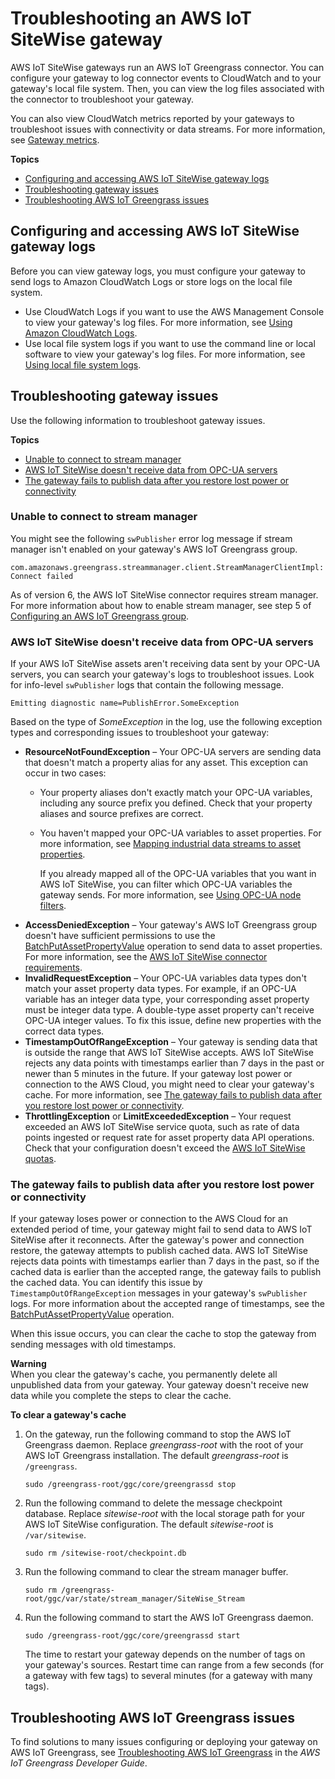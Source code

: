 # Troubleshooting an AWS IoT SiteWise gateway<a name="troubleshooting-gateway"></a>

AWS IoT SiteWise gateways run an AWS IoT Greengrass connector\. You can configure your gateway to log connector events to CloudWatch and to your gateway's local file system\. Then, you can view the log files associated with the connector to troubleshoot your gateway\.

You can also view CloudWatch metrics reported by your gateways to troubleshoot issues with connectivity or data streams\. For more information, see [Gateway metrics](monitor-cloudwatch-metrics.md#gateway-metrics)\.

**Topics**
+ [Configuring and accessing AWS IoT SiteWise gateway logs](#configure-gateway-logs)
+ [Troubleshooting gateway issues](#troubleshoot-gateway-issues)
+ [Troubleshooting AWS IoT Greengrass issues](#troubleshoot-greengrass-issues)

## Configuring and accessing AWS IoT SiteWise gateway logs<a name="configure-gateway-logs"></a>

Before you can view gateway logs, you must configure your gateway to send logs to Amazon CloudWatch Logs or store logs on the local file system\.
+ Use CloudWatch Logs if you want to use the AWS Management Console to view your gateway's log files\. For more information, see [Using Amazon CloudWatch Logs](monitor-gateway-logs.md#gateway-cloudwatch-logs)\.
+ Use local file system logs if you want to use the command line or local software to view your gateway's log files\. For more information, see [Using local file system logs](monitor-gateway-logs.md#gateway-local-logs)\.

## Troubleshooting gateway issues<a name="troubleshoot-gateway-issues"></a>

Use the following information to troubleshoot gateway issues\.

**Topics**
+ [Unable to connect to stream manager](#gateway-issue-stream-manager)
+ [AWS IoT SiteWise doesn't receive data from OPC\-UA servers](#gateway-issue-data-streams)
+ [The gateway fails to publish data after you restore lost power or connectivity](#gateway-issue-after-downtime)

### Unable to connect to stream manager<a name="gateway-issue-stream-manager"></a>

You might see the following `swPublisher` error log message if stream manager isn't enabled on your gateway's AWS IoT Greengrass group\.

```
com.amazonaws.greengrass.streammanager.client.StreamManagerClientImpl: Connect failed
```

As of version 6, the AWS IoT SiteWise connector requires stream manager\. For more information about how to enable stream manager, see step 5 of [Configuring an AWS IoT Greengrass group](configure-gateway.md#attach-iam-role)\.

### AWS IoT SiteWise doesn't receive data from OPC\-UA servers<a name="gateway-issue-data-streams"></a>

If your AWS IoT SiteWise assets aren't receiving data sent by your OPC\-UA servers, you can search your gateway's logs to troubleshoot issues\. Look for info\-level `swPublisher` logs that contain the following message\.

```
Emitting diagnostic name=PublishError.SomeException
```

Based on the type of *SomeException* in the log, use the following exception types and corresponding issues to troubleshoot your gateway:
+ **ResourceNotFoundException** – Your OPC\-UA servers are sending data that doesn't match a property alias for any asset\. This exception can occur in two cases:
  + Your property aliases don't exactly match your OPC\-UA variables, including any source prefix you defined\. Check that your property aliases and source prefixes are correct\.
  + You haven't mapped your OPC\-UA variables to asset properties\. For more information, see [Mapping industrial data streams to asset properties](connect-data-streams.md)\.

    If you already mapped all of the OPC\-UA variables that you want in AWS IoT SiteWise, you can filter which OPC\-UA variables the gateway sends\. For more information, see [Using OPC\-UA node filters](opc-ua-node-filters.md)\.
+ **AccessDeniedException** – Your gateway's AWS IoT Greengrass group doesn't have sufficient permissions to use the [BatchPutAssetPropertyValue](https://docs.aws.amazon.com/iot-sitewise/latest/APIReference/API_BatchPutAssetPropertyValue.html) operation to send data to asset properties\. For more information, see the [AWS IoT SiteWise connector requirements](https://docs.aws.amazon.com/greengrass/latest/developerguide/iot-sitewise-connector.html#iot-sitewise-connector-req)\.
+ **InvalidRequestException** – Your OPC\-UA variables data types don't match your asset property data types\. For example, if an OPC\-UA variable has an integer data type, your corresponding asset property must be integer data type\. A double\-type asset property can't receive OPC\-UA integer values\. To fix this issue, define new properties with the correct data types\.
+ **TimestampOutOfRangeException** – Your gateway is sending data that is outside the range that AWS IoT SiteWise accepts\. AWS IoT SiteWise rejects any data points with timestamps earlier than 7 days in the past or newer than 5 minutes in the future\. If your gateway lost power or connection to the AWS Cloud, you might need to clear your gateway's cache\. For more information, see [The gateway fails to publish data after you restore lost power or connectivity](#gateway-issue-after-downtime)\.
+ **ThrottlingException** or **LimitExceededException** – Your request exceeded an AWS IoT SiteWise service quota, such as rate of data points ingested or request rate for asset property data API operations\. Check that your configuration doesn't exceed the [AWS IoT SiteWise quotas](quotas.md)\.

### The gateway fails to publish data after you restore lost power or connectivity<a name="gateway-issue-after-downtime"></a>

If your gateway loses power or connection to the AWS Cloud for an extended period of time, your gateway might fail to send data to AWS IoT SiteWise after it reconnects\. After the gateway's power and connection restore, the gateway attempts to publish cached data\. AWS IoT SiteWise rejects data points with timestamps earlier than 7 days in the past, so if the cached data is earlier than the accepted range, the gateway fails to publish the cached data\. You can identify this issue by `TimestampOutOfRangeException` messages in your gateway's `swPublisher` logs\. For more information about the accepted range of timestamps, see the [BatchPutAssetPropertyValue](https://docs.aws.amazon.com/iot-sitewise/latest/APIReference/API_BatchPutAssetPropertyValue.html) operation\.

When this issue occurs, you can clear the cache to stop the gateway from sending messages with old timestamps\.

**Warning**  
When you clear the gateway's cache, you permanently delete all unpublished data from your gateway\. Your gateway doesn't receive new data while you complete the steps to clear the cache\.

**To clear a gateway's cache**

1. On the gateway, run the following command to stop the AWS IoT Greengrass daemon\. Replace *greengrass\-root* with the root of your AWS IoT Greengrass installation\. The default *greengrass\-root* is `/greengrass`\.

   ```
   sudo /greengrass-root/ggc/core/greengrassd stop
   ```

1. Run the following command to delete the message checkpoint database\. Replace *sitewise\-root* with the local storage path for your AWS IoT SiteWise configuration\. The default *sitewise\-root* is `/var/sitewise`\.

   ```
   sudo rm /sitewise-root/checkpoint.db
   ```

1. Run the following command to clear the stream manager buffer\.

   ```
   sudo rm /greengrass-root/ggc/var/state/stream_manager/SiteWise_Stream
   ```

1. Run the following command to start the AWS IoT Greengrass daemon\.

   ```
   sudo /greengrass-root/ggc/core/greengrassd start
   ```

   The time to restart your gateway depends on the number of tags on your gateway's sources\. Restart time can range from a few seconds \(for a gateway with few tags\) to several minutes \(for a gateway with many tags\)\.

## Troubleshooting AWS IoT Greengrass issues<a name="troubleshoot-greengrass-issues"></a>

To find solutions to many issues configuring or deploying your gateway on AWS IoT Greengrass, see [Troubleshooting AWS IoT Greengrass](https://docs.aws.amazon.com/greengrass/latest/developerguide/gg-troubleshooting.html) in the *AWS IoT Greengrass Developer Guide*\.